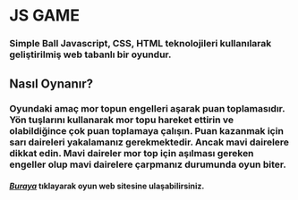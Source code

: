 # JS GAME
### Simple Ball Javascript, CSS, HTML teknolojileri kullanılarak geliştirilmiş web tabanlı bir oyundur.

## Nasıl Oynanır?
### Oyundaki amaç mor topun engelleri aşarak puan toplamasıdır. Yön tuşlarını kullanarak mor topu hareket ettirin ve olabildiğince çok puan toplamaya çalışın. Puan kazanmak için sarı daireleri yakalamanız gerekmektedir. Ancak mavi dairelere dikkat edin. Mavi daireler mor top için aşılması gereken engeller olup mavi dairelere çarpmanız durumunda oyun biter.

#### *[Buraya](http://simpleball.eu5.org/)* tıklayarak oyun web sitesine ulaşabilirsiniz.
